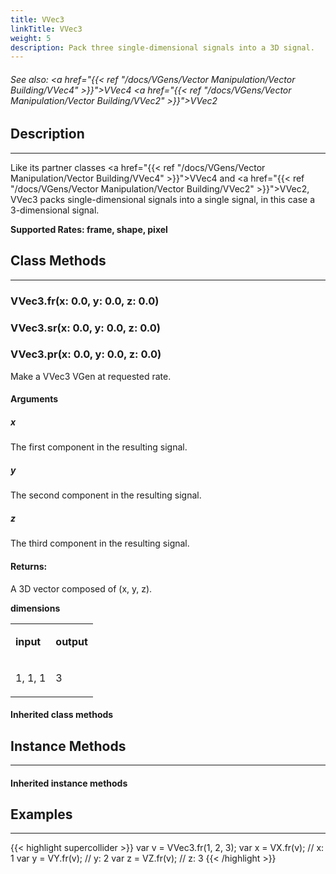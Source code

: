 ```yaml
---
title: VVec3
linkTitle: VVec3
weight: 5
description: Pack three single-dimensional signals into a 3D signal.
---
```

<!-- generated file, please edit the original .schelp file(in the Scintillator repository) and then run schelpToMarkDown.scdscript to regenerate. -->
###### See also: <a href="{{< ref "/docs/VGens/Vector Manipulation/Vector Building/VVec4" >}}">VVec4</a> <a href="{{< ref "/docs/VGens/Vector Manipulation/Vector Building/VVec2" >}}">VVec2</a> 



## Description
---



Like its partner classes <a href="{{< ref "/docs/VGens/Vector Manipulation/Vector Building/VVec4" >}}">VVec4</a> and <a href="{{< ref "/docs/VGens/Vector Manipulation/Vector Building/VVec2" >}}">VVec2</a>, VVec3 packs single-dimensional signals into a single signal, in this case a 3-dimensional signal.



<strong>Supported Rates: frame, shape, pixel</strong>



## Class Methods
---



### VVec3.fr(x: 0.0, y: 0.0, z: 0.0)



### VVec3.sr(x: 0.0, y: 0.0, z: 0.0)



### VVec3.pr(x: 0.0, y: 0.0, z: 0.0)



Make a VVec3 VGen at requested rate.



#### Arguments

##### x



The first component in the resulting signal.



##### y



The second component in the resulting signal.



##### z



The third component in the resulting signal.





#### Returns:



A 3D vector composed of (x, y, z).



<strong>dimensions</strong>


<table>
<tr><td>

<strong>input</strong>

</td><td>

<strong>output</strong>

</td></tr>
<tr><td>

1, 1, 1

</td><td>

3

</td></tr>

</table>


#### Inherited class methods



## Instance Methods
---



#### Inherited instance methods



## Examples
---



{{< highlight supercollider >}}
var v = VVec3.fr(1, 2, 3);
var x = VX.fr(v); // x: 1
var y = VY.fr(v); // y: 2
var z = VZ.fr(v); // z: 3
{{< /highlight >}}





